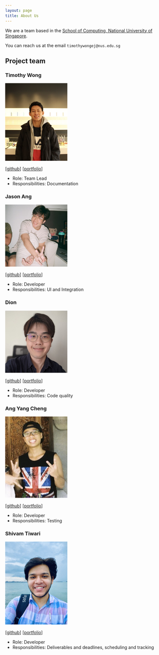 ```yaml
---
layout: page
title: About Us
---
```


We are a team based in the [School of Computing, National University of Singapore](http://www.comp.nus.edu.sg).

You can reach us at the email `timothywongej@nus.edu.sg`

## Project team

### Timothy Wong

<img src="images/timothywongej.png" width="200px">

[[github](https://github.com/timothywongej)]
[[portfolio](team/timothywongej.md)]

* Role: Team Lead
* Responsibilities: Documentation 

### Jason Ang

<img src="images/kdeasymoneysniper.png" width="200px">

[[github](http://github.com/kdeasymoneysniper)]
[[portfolio](team/kdeasymoneysniper.md)]

* Role: Developer
* Responsibilities: UI and Integration

### Dion

<img src="images/noobmaster19.png" width="200px">

[[github](http://github.com/noobmaster19)] [[portfolio](team/noobmaster19.md)]

* Role: Developer
* Responsibilities: Code quality

### Ang Yang Cheng

<img src="images/djiangel.png" width="200px">

[[github](http://github.com/djiangel)]
[[portfolio](team/djiangel.md)]

* Role: Developer
* Responsibilities: Testing

### Shivam Tiwari

<img src="images/shivlock221b.png" width="200px">

[[github](https://github.com/Shivlock221b)]
[[portfolio](team/shivlock221b.md)]

* Role: Developer
* Responsibilities: Deliverables and deadlines, scheduling and tracking
